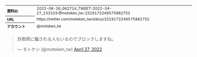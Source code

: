 <table style="font-size: 9pt; width: 610px; margin-bottom: 20px; height: 80px;">
<tbody>
    <tr>
        <th align=left>資料ID</th>
        <td align=left>2022-08-26_062714_TWEET::2022-04-27_133103:@motoken_tw::1519172249575882752</td>
    </tr>
    <tr>
        <th align=left>URL</th>
        <td align=left>https://twitter.com/motoken_tw/status/1519172249575882752</td>
    </tr>
    <tr>
        <th align=left>アカウント</th>
        <td align=left>@motoken_tw</td>
    </tr>
    <tr>
        <th align=left>ユーザ名</th>
        <td align=left>モトケン</td>
    </tr>
    <tr>
        <th align=left>ツイートの記録日時</th>
        <td align=left>2022-08-26_062714_</td>
    </tr>
</tbody>
</table>
<blockquote class="twitter-tweet" data-width="450"  data-lang="ja"><p lang="ja" dir="ltr">詐欺師に騙される人もいるのでブロックしますね。</p>&mdash; モトケン (@motoken_tw) <a href="https://twitter.com/motoken_tw/status/1519172249575882752?ref_src=twsrc%5Etfw">April 27, 2022</a></blockquote>
<script async src="https://platform.twitter.com/widgets.js" charset="utf-8"></script>


